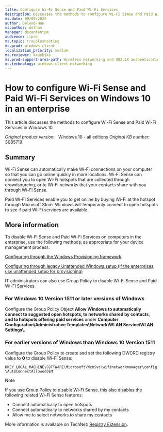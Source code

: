 ```yaml
---
title: Configure Wi-Fi Sense and Paid Wi-Fi Services
description: Discusses the methods to configure Wi-Fi Sense and Paid Wi-Fi Services on Windows 10 Version 1607 computers that are deployed in an enterprise.
ms.date: 09/09/2020
author: Deland-Han
ms.author: delhan
manager: dscontentpm
audience: itpro
ms.topic: troubleshooting
ms.prod: windows-client
localization_priority: medium
ms.reviewer: kaushika
ms.prod-support-area-path: Wireless networking and 802.1X authentication
ms.technology: windows-client-networking
---
```

# How to configure Wi-Fi Sense and Paid Wi-Fi Services on Windows 10 in an enterprise

This article discusses the methods to configure Wi-Fi Sense and Paid Wi-Fi Services in Windows 10.

_Original product version:_ &nbsp; Windows 10 - all editions
_Original KB number:_ &nbsp; 3085719

## Summary

Wi-Fi Sense can automatically make Wi-Fi connections on your computer so that you can go online quickly in more locations. Wi-Fi Sense can connect you to open Wi-Fi hotspots that are collected through crowdsourcing, or to Wi-Fi networks that your contacts share with you through Wi-Fi Sense.

Paid Wi-Fi Services enable you to get online by buying Wi-Fi at the hotspot through Microsoft Store. Windows will temporarily connect to open hotspots to see if paid Wi-Fi services are available.

## More information

To disable Wi-Fi Sense and Paid Wi-Fi Services on computers in the enterprise, use the following methods, as appropriate for your device management process:

[Configuring through the Windows Provisioning framework](https://msdn.microsoft.com/library/windows/hardware/mt219718%28v=vs.85%29.aspx)

[Configuring through legacy Unattended Windows setup (if the enterprises use unattended setup for provisioning)](https://msdn.microsoft.com/library/windows/hardware/mt186511%28v=vs.85%29.aspx)

IT administrators can also use Group Policy to disable Wi-Fi Sense and Paid Wi-Fi Services.

### For Windows 10 Version 1511 or later versions of Windows

Configure the Group Policy Object **Allow Windows to automatically connect to suggested open hotspots, to networks shared by contacts, and to hotspots offering paid services** under **Computer Configuration\\Administrative Templates\\Network\\WLAN Service\\WLAN Settings\\**.

### For earlier versions of Windows than Windows 10 Version 1511

Configure the Group Policy to create and set the following DWORD registry value to **0** to disable Wi-Fi Sense:

`HKEY_LOCAL_MACHINE\SOFTWARE\Microsoft\WcmSvc\wifinetworkmanager\config\AutoConnectAllowedOEM`

> [!NOTE]
> If you use Group Policy to disable Wi-Fi Sense, this also disables the following related Wi-Fi Sense features:

- Connect automatically to open hotspots
- Connect automatically to networks shared by my contacts
- Allow me to select networks to share my contacts

More information is available on TechNet: [Registry Extension](https://technet.microsoft.com/library/cc771589.aspx).

